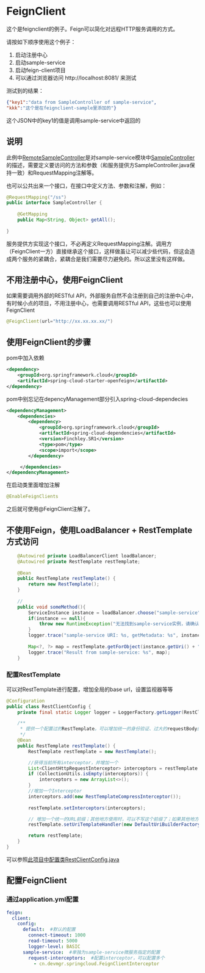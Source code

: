 FeignClient
=======================
这个是feignclient的例子。Feign可以简化对远程HTTP服务调用的方式。

请按如下顺序使用这个例子：

1. 启动注册中心
2. 启动sample-service
3. 启动feign-client项目
4. 可以通过浏览器访问 http://localhost:8081/ 来测试

测试到的结果：

```json
{"key1":"data from SampleController of sample-service",
"kkk":"这个是在feignclient-sample里添加的"}
```
这个JSON中的key1的值是调用sample-service中返回的 

## 说明
此例中[RemoteSampleController](./src/main/java/cn/devmgr/springcloud/ClientController.java.java)是对sample-service模块中[SampleController](../sample-service/src/main/java/cn/devmgr/springcloud/SampleController.java)的描述，需要定义要访问的方法和参数（和服务提供方SampleController.java保持一致）和RequestMapping注解等。

也可以公共出来一个接口，在接口中定义方法、参数和注解，例如：

```java
@RequestMapping("/ss")
public interface SampleController {
    
    @GetMapping
    public Map<String, Object> getAll();
    
}
```

服务提供方实现这个接口，不必再定义RequestMapping注解。调用方（FeignClient一方）直接继承这个接口，这样做虽让可以减少些代码，但这会造成两个服务的紧耦合，紧耦合是我们需要尽力避免的。所以这里没有这样做。 

## 不用注册中心，使用FeignClient
如果需要调用外部的RESTful API，外部服务自然不会注册到自己的注册中心中，有时候小点的项目，不用注册中心，也需要调用RESTful API，这些也可以使用FeignClient

```java
@FeignClient(url="http://xx.xx.xx.xx/")
```
## 使用FeignClient的步骤
pom中加入依赖

```xml
<dependency>
    <groupId>org.springframework.cloud</groupId>
    <artifactId>spring-cloud-starter-openfeign</artifactId>
</dependency>
```
pom中别忘记在depencyManagement部分引入spring-cloud-dependecies

```xml
<dependencyManagement>
    <dependencies>
        <dependency>
            <groupId>org.springframework.cloud</groupId>
            <artifactId>spring-cloud-dependencies</artifactId>
            <version>Finchley.SR1</version>
            <type>pom</type>
            <scope>import</scope>
        </dependency>

     </dependencies>
</dependencyManagement>
```
在启动类里面增加注解

```java
@EnableFeignClients
```

之后就可使用@FeignClient注解了。

## 不使用Feign，使用LoadBalancer + RestTemplate方式访问

```java
    @Autowired private LoadBalancerClient loadBalancer;
    @Autowired private RestTemplate restTemplate;
    
    @Bean
    public RestTemplate restTemplate() {
        return new RestTemplate();
    }
 
    //
    public void someMethod(){
        ServiceInstance instance = loadBalancer.choose("sample-service");
        if(instance == null){
            throw new RuntimeException("无法找到sample-service实例，请确认服务是否启动。");
        }
        logger.trace("sample-service URI: %s, getMetadata: %s", instance.getUri(), instance.getMetadata());
        
        Map<?, ?> map = restTemplate.getForObject(instance.getUri() + "/ss", Map.class);
        logger.trace("Result from sample-service: %s", map);
    }
```
### 配置RestTemplate

可以对RestTemplate进行配置，增加全局的base url，设置监视器等等

```java
@Configuration
public class RestClientConfig {
    private final static Logger logger = LoggerFactory.getLogger(RestClientConfig.class);

    /**
     * 提供一个配置过的RestTemplate。可以增加统一的身份验证、过大的requestBody的压缩等等功能
     */
    @Bean
    public RestTemplate restTemplate() {
        RestTemplate restTemplate = new RestTemplate();

        //获得当前所有interceptor，并增加一个
        List<ClientHttpRequestInterceptor> interceptors = restTemplate.getInterceptors();
        if (CollectionUtils.isEmpty(interceptors)) {
            interceptors = new ArrayList<>();
        }
        //增加一个Interceptor
        interceptors.add(new RestTemplateCompressInterceptor());
        
        restTemplate.setInterceptors(interceptors);

        // 增加一个统一的URL前缀；其他地方使用时，可以不写这个前缀了；如果其他地方以http://开头会自动不用这个前缀
        restTemplate.setUriTemplateHandler(new DefaultUriBuilderFactory("http://localhost:8080"));

        return restTemplate;
    }
}
```

可以参照[此项目中配置类RestClientConfig.java](./src/main/java/cn/devmgr/springcloud/RestClientConfig.java)

## 配置FeignClient

### 通过application.yml配置

```yml
feign:
  client:
    config:
      default:  #默认的配置
        connect-timeout: 1000
        read-timeout: 5000
        logger-level: BASIC
      sample-service:  #单独为sample-service微服务指定的配置
        request-interceptors:  #配置interceptor，可以配置多个
          - cn.devmgr.springcloud.FeignClientInterceptor

```

